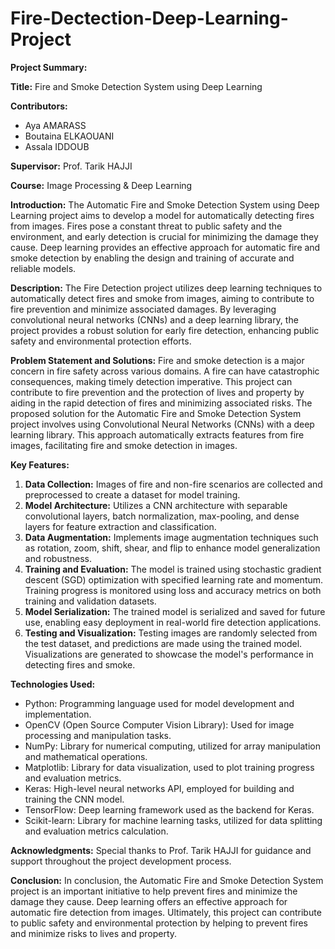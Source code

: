 # Fire-Dectection-Deep-Learning-Project
**Project Summary:**

**Title:** Fire and Smoke Detection System using Deep Learning

**Contributors:**
- Aya AMARASS
- Boutaina ELKAOUANI
- Assala IDDOUB
  
**Supervisor:** Prof. Tarik HAJJI

**Course:** Image Processing & Deep Learning

**Introduction:**
The Automatic Fire and Smoke Detection System using Deep Learning project aims to develop a model for automatically detecting fires from images. Fires pose a constant threat to public safety and the environment, and early detection is crucial for minimizing the damage they cause. Deep learning provides an effective approach for automatic fire and smoke detection by enabling the design and training of accurate and reliable models.

**Description:**
The Fire Detection project utilizes deep learning techniques to automatically detect fires and smoke from images, aiming to contribute to fire prevention and minimize associated damages. By leveraging convolutional neural networks (CNNs) and a deep learning library, the project provides a robust solution for early fire detection, enhancing public safety and environmental protection efforts.

**Problem Statement and Solutions:**
Fire and smoke detection is a major concern in fire safety across various domains. A fire can have catastrophic consequences, making timely detection imperative. This project can contribute to fire prevention and the protection of lives and property by aiding in the rapid detection of fires and minimizing associated risks.
The proposed solution for the Automatic Fire and Smoke Detection System project involves using Convolutional Neural Networks (CNNs) with a deep learning library. This approach automatically extracts features from fire images, facilitating fire and smoke detection in images.

**Key Features:**
1. **Data Collection:** Images of fire and non-fire scenarios are collected and preprocessed to create a dataset for model training.
2. **Model Architecture:** Utilizes a CNN architecture with separable convolutional layers, batch normalization, max-pooling, and dense layers for feature extraction and classification.
3. **Data Augmentation:** Implements image augmentation techniques such as rotation, zoom, shift, shear, and flip to enhance model generalization and robustness.
4. **Training and Evaluation:** The model is trained using stochastic gradient descent (SGD) optimization with specified learning rate and momentum. Training progress is monitored using loss and accuracy metrics on both training and validation datasets.
5. **Model Serialization:** The trained model is serialized and saved for future use, enabling easy deployment in real-world fire detection applications.
6. **Testing and Visualization:** Testing images are randomly selected from the test dataset, and predictions are made using the trained model. Visualizations are generated to showcase the model's performance in detecting fires and smoke.

**Technologies Used:**
- Python: Programming language used for model development and implementation.
- OpenCV (Open Source Computer Vision Library): Used for image processing and manipulation tasks.
- NumPy: Library for numerical computing, utilized for array manipulation and mathematical operations.
- Matplotlib: Library for data visualization, used to plot training progress and evaluation metrics.
- Keras: High-level neural networks API, employed for building and training the CNN model.
- TensorFlow: Deep learning framework used as the backend for Keras.
- Scikit-learn: Library for machine learning tasks, utilized for data splitting and evaluation metrics calculation.

**Acknowledgments:**
Special thanks to Prof. Tarik HAJJI for guidance and support throughout the project development process.

**Conclusion:**
In conclusion, the Automatic Fire and Smoke Detection System project is an important initiative to help prevent fires and minimize the damage they cause. Deep learning offers an effective approach for automatic fire detection from images. Ultimately, this project can contribute to public safety and environmental protection by helping to prevent fires and minimize risks to lives and property.
